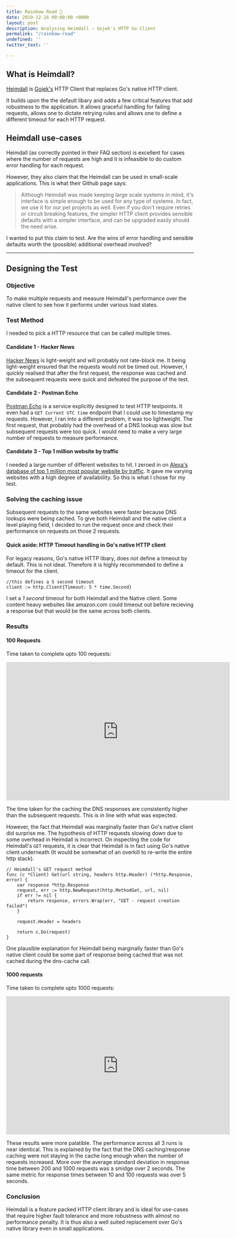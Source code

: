 ```yaml
---
title: Rainbow Road 🌈
date: 2019-12-16 00:00:00 +0000
layout: post
description: Analysing Heimdall — Gojek's HTTP Go Client
permalink: "/rainbow-road"
undefined: ''
twitter_text: ''

---
```


## What is Heimdall?

[Heimdall](https://github.com/gojek/heimdall) is [Gojek's](https://www.gojek.io/) HTTP Client that replaces Go's native HTTP client. 

It builds upon the the default libary and adds a few critical features that add robustness to the application. It allows graceful handling for failing requests, allows one to dictate retrying rules and allows one to define a different timeout for each HTTP request.


	
## Heimdall use-cases

Heimdall (as correctly pointed in their FAQ section) is excellent for cases where the number of requests are high and it is infeasible to do custom error handling for each request. 

However, they also claim that the Heimdall can be used in small-scale applications. This is what their Github page says:

>Although Heimdall was made keeping large scale systems in mind, it's interface is simple enough to be used for any type of systems. In fact, we use it for our pet projects as well. Even if you don't require retries or circuit breaking features, the simpler HTTP client provides sensible defaults with a simpler interface, and can be upgraded easily should the need arise.

I wanted to put this claim to test. Are the wins of error handling and sensible defaults worth the (possible) additional overhead involved? 


---

## Designing the Test

### Objective

To make multiple requests and measure Heimdall's performance over the native client to see how it performs under various load states.

### Test Method

I needed to pick a HTTP resource that can be called multiple times. 
#### Candidate 1 - Hacker News
[Hacker News](https://news.ycombinator.com) is light-weight and will probably not rate-block me. It being light-weight ensured that the requests would not be timed out. However, I quickly realised that after the first request, the response was cached and the subsequent requests were quick and defeated the purpose of the test. 

#### Candidate 2 - Postman Echo
[Postman Echo](https://postman-echo.com) is a service explicitly designed to test HTTP testpoints. It even had a ```GET Current UTC time``` endpoint that I could use to timestamp my requests. However, I ran into a different problem, it was too lightweight. The first request, that probably had the overhead of a DNS lookup was slow but subsequent requests were too quick. I would need to make a very large number of requests to measure performance. 

#### Candidate 3 - Top 1 million website by traffic
I needed a large number of different websites to hit. I zeroed in on [Alexa's database of top 1 million most popular website by traffic](https://www.kaggle.com/cheedcheed/top1m). It gave me varying websites with a high degree of availabiility. So this is what I chose for my test.

### Solving the caching issue
Subsequent requests to the same websites were faster because DNS lookups were being cached. To give both Heimdall and the native client a level playing field, I decided to run the request once and check their performance on requests on those 2 requests. 

#### Quick aside:  HTTP Timeout handling in Go's native HTTP client

For legacy reasons, Go's native HTTP libary, does not define a timeout by default. This is not ideal. Therefore it is highly recommended to define a timeout for the client. 

	//this defines a 5 second timeout
	client := http.Client{Timeout: 5 * time.Second}

I set a *1 second* timeout for both Heimdall and the Native client. Some content heavy websites like amazon.com could  timeout out before recieving a response but that would be the same across both clients. 

### Results

#### 100 Requests

Time taken to complete upto 100 requests:

<iframe width="600" height="371" seamless frameborder="0" scrolling="no" src="https://docs.google.com/spreadsheets/d/e/2PACX-1vTw-FlBrC8SpA5rC2xYKTOxuLbtTMN9ydPTrRMBQPeKmNsv_ZCed64aFdQxRnJgeSNb3jiJMicmjERD/pubchart?oid=255457454&amp;format=interactive"></iframe>

The time taken for the caching the DNS responses are consistently higher than the subsequent requests. This is in line with what was expected.

However, the fact that Heimdall was marginally faster than Go's native client did surprise me. The hypothesis of HTTP requests slowing down due to some overhead in Heimdall is incorrect. 
On inspecting the code for Heimdall's ```GET``` requests, it is clear that Heimdall is in fact using Go's native client underneath (It would be somewhat of an overkill to re-write the entire http stack).

	// Heimdall's GET request method
	func (c *Client) Get(url string, headers http.Header) (*http.Response, error) {
		var response *http.Response
		request, err := http.NewRequest(http.MethodGet, url, nil)
		if err != nil {
			return response, errors.Wrap(err, "GET - request creation failed")
		}

		request.Header = headers

		return c.Do(request)
	}


One plausible explanation for Heimdall being marginally faster than Go's native client could be some part of response being cached that was not cached during the dns-cache call. 

#### 1000 requests

Time taken to complete upto 1000 requests:

<iframe width="600" height="371" seamless frameborder="0" scrolling="no" src="https://docs.google.com/spreadsheets/d/e/2PACX-1vTw-FlBrC8SpA5rC2xYKTOxuLbtTMN9ydPTrRMBQPeKmNsv_ZCed64aFdQxRnJgeSNb3jiJMicmjERD/pubchart?oid=1229881479&amp;format=interactive"></iframe>	

These results were more palatible. The performance across all 3 runs is near identical. This is explained by the fact that the DNS caching/response caching were not staying in the cache long enough when the number of requests increased. More over the average standard deviation in response time between 200 and 1000 requests was a smidge over 2 seconds. The same metric for response times between 10 and 100 requests was over 5 seconds. 

### Conclusion

Heimdall is a feature packed HTTP client library and is ideal for use-cases that require higher fault tolerance and more robustness with almost no performance penalty. It is thus also a well suited replacement over Go's native library even in small applications. 





